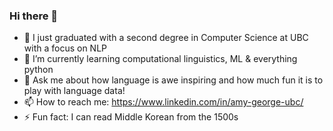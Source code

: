 ### Hi there 👋

- 🔭 I just graduated with a second degree in Computer Science at UBC with a focus on NLP
- 🌱 I’m currently learning computational linguistics, ML & everything python
- 💬 Ask me about how language is awe inspiring and how much fun it is to play with language data!
- 📫 How to reach me: https://www.linkedin.com/in/amy-george-ubc/
- ⚡ Fun fact: I can read Middle Korean from the 1500s
<!--
**amygeorge/amygeorge** is a ✨ _special_ ✨ repository because its `README.md` (this file) appears on your GitHub profile.

Here are some ideas to get you started:

- 👯 I’m looking to collaborate on ...
- 🤔 I’m looking for help with ...
-->
